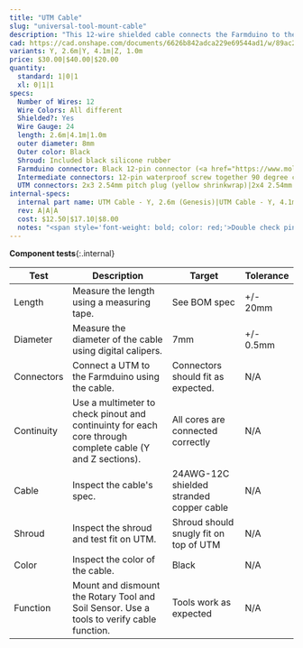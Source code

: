 ```yaml
---
title: "UTM Cable"
slug: "universal-tool-mount-cable"
description: "This 12-wire shielded cable connects the Farmduino to the UTM. It comes in two pieces, a Y-axis section and a Z-axis section that connect with a 90-degree screw-together waterproof connection at the cross-slide. It provides Ground, 5V, 24V, digital and analog I/O, with a pin mapping that can be configured at the Farmduino to support custom tools. It features connectors on both ends for easy connection to both the UTM and Farmduino, as well as a rubber shroud to protect the inside of the UTM from the elements."
cad: https://cad.onshape.com/documents/6626b842adca229e69544ad1/w/89ac2637f82d915f22c2bcd0/e/cb72fce59341ccf9979630ab?configuration=default&renderMode=0&uiState=6255dd2f582c8d091a1f74f0
variants: Y, 2.6m|Y, 4.1m|Z, 1.0m
price: $30.00|$40.00|$20.00
quantity:
  standard: 1|0|1
  xl: 0|1|1
specs:
  Number of Wires: 12
  Wire Colors: All different
  Shielded?: Yes
  Wire Gauge: 24
  length: 2.6m|4.1m|1.0m
  outer diameter: 8mm
  Outer color: Black
  Shroud: Included black silicone rubber
  Farmduino connector: Black 12-pin connector (<a href="https://www.molex.com/molex/products/part-detail/crimp_housings/0430251200">Molex Part 430251200</a>)
  Intermediate connectors: 12-pin waterproof screw together 90 degree connectors. (female connector on the Y-Axis sections, male connector on the Z-Axis section)
  UTM connectors: 2x3 2.54mm pitch plug (yellow shrinkwrap)|2x4 2.54mm pitch plug (black shrinkwrap)
internal-specs:
  internal part name: UTM Cable - Y, 2.6m (Genesis)|UTM Cable - Y, 4.1m (Genesis XL)|UTM Cable - Z, 1.0m (Genesis and Genesis XL)
  rev: A|A|A
  cost: $12.50|$17.10|$8.00
  notes: "<span style='font-weight: bold; color: red;'>Double check pin mapping</span>"
---
```


**Component tests**{:.internal}

|Test         |Description  |Target       |Tolerance    |
|-------------|-------------|-------------|-------------|
|Length       |Measure the length using a measuring tape.|See BOM spec|+/- 20mm
|Diameter     |Measure the diameter of the cable using digital calipers.|7mm|+/- 0.5mm
|Connectors   |Connect a UTM to the Farmduino using the cable.|Connectors should fit as expected.|N/A
|Continuity   |Use a multimeter to check pinout and continuinty for each core through complete cable (Y and Z sections).|All cores are connected correctly|N/A
|Cable        |Inspect the cable's spec.|24AWG-12C shielded stranded copper cable|N/A
|Shroud       |Inspect the shroud and test fit on UTM.|Shroud should snugly fit on top of UTM|N/A
|Color        |Inspect the color of the cable.|Black|N/A
|Function     |Mount and dismount the Rotary Tool and Soil Sensor. Use a tools to verify cable function.|Tools work as expected|N/A
